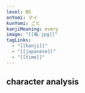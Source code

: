 ```yaml
---
level: N5
onYomi: マイ
kunYomi: ごと
kanjiMeaning: every
image: "[[毎.jpg]]"
tagLinks:
  - "[[kanji]]"
  - "[[japanese]]"
  - "[[time]]"
---
```

## character analysis